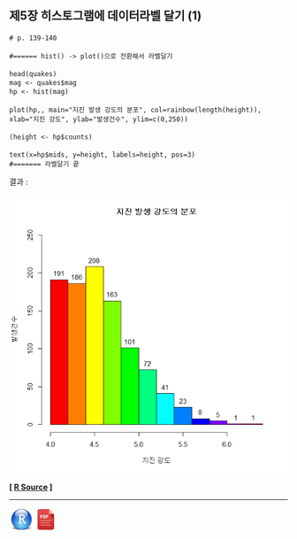 ## 제5장 히스토그램에 데이터라벨 달기 (1)



```{r}
# p. 139-140

#====== hist() -> plot()으로 전환해서 라벨달기

head(quakes)
mag <- quakes$mag
hp <- hist(mag)	 

plot(hp,, main="지진 발생 강도의 분포", col=rainbow(length(height)), xlab="지진 강도", ylab="발생건수", ylim=c(0,250))

(height <- hp$counts)

text(x=hp$mids, y=height, labels=height, pos=3)
#======= 라벨달기 끝
```

결과 : 

![img](images/COMF_1803281514197df00079.bmp)

**[ [R Source](source/ch_5_139_Labelling_Histogram_01.R) ]**



------

 [<img src="images/R.png" alt="R" style="zoom:80%;" />](source/ch_5_131_Labelling_Grouped_Bar_Chart.R) [<img src="images/pdf_image.png" alt="pdf_image" style="zoom:80%;" />](pdf/ch_5_131_Labelling_Grouped_Bar_Chart.prf)


